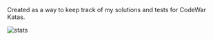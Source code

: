 Created as a way to keep track of my solutions and tests for CodeWar Katas.

![stats](https://www.codewars.com/users/btmccollum/badges/large)
